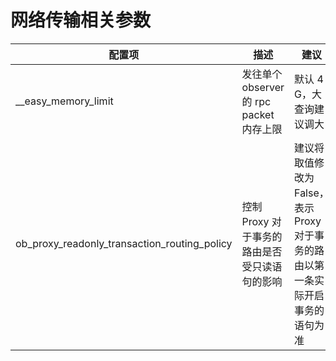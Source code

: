 # 网络传输相关参数
| 配置项 | 描述 | 建议 |
| --- | --- | --- |
| __easy_memory_limit | 发往单个 observer 的 rpc packet 内存上限 | 默认 4 G，大查询建议调大 |
| ob_proxy_readonly_transaction_routing_policy | 控制 Proxy 对于事务的路由是否受只读语句的影响 | 建议将取值修改为 False，表示 Proxy 对于事务的路由以第一条实际开启事务的语句为准 |
